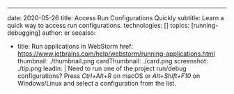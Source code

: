 ---
date: 2020-05-26
title: Access Run Configurations Quickly
subtitle: Learn a quick way to access run configurations.
technologies: []
topics: [running-debugging]
author: er
seealso:
- title: Run applications in WebStorm
  href: https://www.jetbrains.com/help/webstorm/running-applications.html
thumbnail: ./thumbnail.png
cardThumbnail: ./card.png
screenshot: ./tip.png
leadin: |
  Need to run one of the project run/debug configurations? Press *Ctrl+Alt+R* on macOS or *Alt+Shift+F10* on Windows/Linux and select a configuration from the list.
